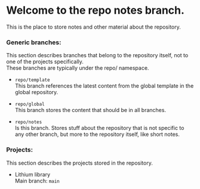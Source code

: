 # Welcome to the repo notes branch.
This is the place to store notes and other material about the repository.

### Generic branches:
This section describes branches that belong to the repository itself, not to one of the projects specifically.  
These branches are typically under the repo/ namespace.

- `repo/template`  
    This branch references the latest content from the global template in the global repository.

- `repo/global`  
    This branch stores the content that should be in all branches.

- `repo/notes`  
    Is this branch. Stores stuff about the repository that is not specific to any other branch, but more to the repository itself, like short notes.

### Projects:
This section describes the projects stored in the repository.

- Lithium library  
    Main branch: `main`  

